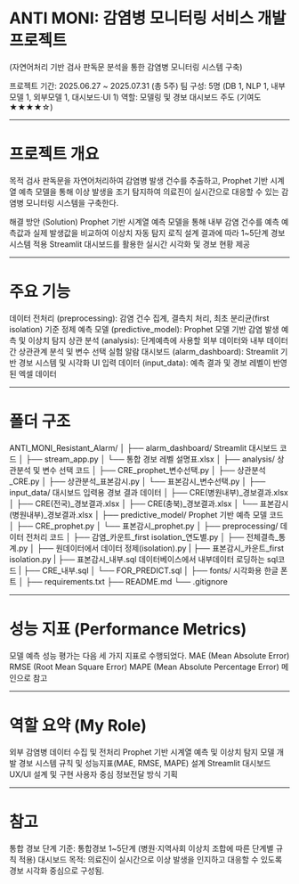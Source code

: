 # ANTI MONI: 감염병 모니터링 서비스 개발 프로젝트
(자연어처리 기반 검사 판독문 분석을 통한 감염병 모니터링 시스템 구축)

프로젝트 기간: 2025.06.27 ~ 2025.07.31 (총 5주)
팀 구성: 5명 (DB 1, NLP 1, 내부모델 1, 외부모델 1, 대시보드·UI 1)
역할: 모델링 및 경보 대시보드 주도 (기여도 ★★★★☆)

---

# 프로젝트 개요

목적
검사 판독문을 자연어처리하여 감염병 발생 건수를 추출하고,
Prophet 기반 시계열 예측 모델을 통해 이상 발생을 조기 탐지하여
의료진이 실시간으로 대응할 수 있는 감염병 모니터링 시스템을 구축한다.

해결 방안 (Solution)
Prophet 기반 시계열 예측 모델을 통해 내부 감염 건수를 예측
예측값과 실제 발생값을 비교하여 이상치 자동 탐지 로직 설계
결과에 따라 1~5단계 경보 시스템 적용
Streamlit 대시보드를 활용한 실시간 시각화 및 경보 현황 제공

---

# 주요 기능
데이터 전처리 (preprocessing):	감염 건수 집계, 결측치 처리, 최초 분리균(first isolation) 기준 정제
예측 모델 (predictive_model):	Prophet 모델 기반 감염 발생 예측 및 이상치 탐지
상관 분석 (analysis):	단계예측에 사용할 외부 데이터와 내부 데이터 간 상관관계 분석 및 변수 선택 실험
알람 대시보드 (alarm_dashboard):	Streamlit 기반 경보 시스템 및 시각화 UI
입력 데이터 (input_data):	예측 결과 및 경보 레벨이 반영된 엑셀 데이터

---

# 폴더 구조

ANTI_MONI_Resistant_Alarm/
│
├── alarm_dashboard/           Streamlit 대시보드 코드
│   ├── stream_app.py
│   └── 통합 경보 레벨 설명표.xlsx
│
├── analysis/                  상관분석 및 변수 선택 코드
│   ├── CRE_prophet_변수선택.py
│   ├── 상관분석_CRE.py
│   ├── 상관분석_표본감시.py
│   └── 표본감시_변수선택.py
│
├── input_data/                대시보드 입력용 경보 결과 데이터
│   ├── CRE(병원내부)_경보결과.xlsx
│   ├── CRE(전국)_경보결과.xlsx
│   ├── CRE(충북)_경보결과.xlsx
│   └── 표본감시(병원내부)_경보결과.xlsx
│
├── predictive_model/          Prophet 기반 예측 모델 코드
│   ├── CRE_prophet.py
│   └── 표본감시_prophet.py
│
├── preprocessing/             데이터 전처리 코드
│   ├── 감염_카운트_first isolation_연도별.py
│   ├── 전체결측_통계.py
│   ├── 원데이터에서 데이터 정제(isolation).py
|   ├── 표본감시_카운트_first isolation.py
|   ├── 표본감시_내부.sql        데이터베이스에서 내부데이터 로딩하는 sql코드
|   ├── CRE_내부.sql
│   └── FOR_PREDICT.sql
│
├── fonts/                     시각화용 한글 폰트
│
├── requirements.txt
├── README.md
└── .gitignore

---

# 성능 지표 (Performance Metrics)

모델 예측 성능 평가는 다음 세 가지 지표로 수행되었다.
MAE (Mean Absolute Error)
RMSE (Root Mean Square Error)
MAPE (Mean Absolute Percentage Error)      메인으로 참고

---

# 역할 요약 (My Role)

외부 감염병 데이터 수집 및 전처리
Prophet 기반 시계열 예측 및 이상치 탐지 모델 개발
경보 시스템 규칙 및 성능지표(MAE, RMSE, MAPE) 설계
Streamlit 대시보드 UX/UI 설계 및 구현
사용자 중심 정보전달 방식 기획

---

# 참고

통합 경보 단계 기준: 통합경보 1~5단계 (병원·지역사회 이상치 조합에 따른 단계별 규칙 적용)
대시보드 목적: 의료진이 실시간으로 이상 발생을 인지하고 대응할 수 있도록 경보 시각화 중심으로 구성됨.

